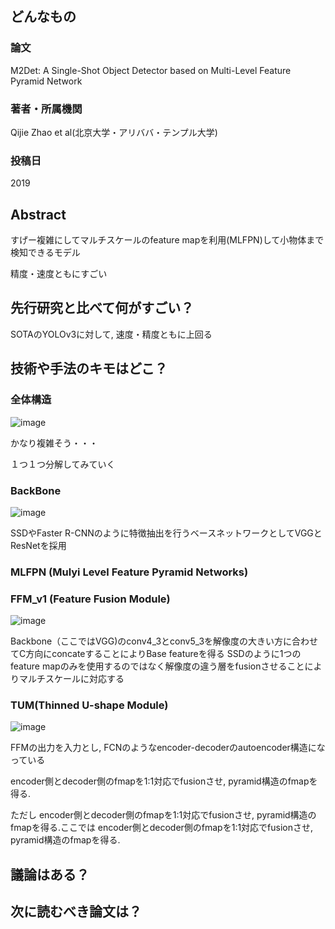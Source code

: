 ## どんなもの

### 論文

M2Det: A Single-Shot Object Detector based on Multi-Level Feature Pyramid Network

### 著者・所属機関


Qijie Zhao et al(北京大学・アリババ・テンプル大学)
### 投稿日
2019

## Abstract
すげー複雑にしてマルチスケールのfeature mapを利用(MLFPN)して小物体まで検知できるモデル

精度・速度ともにすごい


## 先行研究と比べて何がすごい？
SOTAのYOLOv3に対して, 速度・精度ともに上回る

## 技術や手法のキモはどこ？

### 全体構造

![image](https://user-images.githubusercontent.com/57211829/81301048-7da91480-90b3-11ea-90c9-9fb9b34f97e9.png)

かなり複雑そう・・・

１つ１つ分解してみていく

### BackBone

![image](https://user-images.githubusercontent.com/57211829/81301174-a9c49580-90b3-11ea-8efd-66dbfb85da5d.png)

SSDやFaster R-CNNのように特徴抽出を行うベースネットワークとしてVGGとResNetを採用


### MLFPN (Mulyi Level Feature Pyramid Networks)

### FFM_v1 (Feature Fusion Module)

![image](https://user-images.githubusercontent.com/57211829/81301878-9960ea80-90b4-11ea-9417-ffbd8ae279f3.png)

Backbone（ここではVGG)のconv4_3とconv5_3を解像度の大きい方に合わせてC方向にconcateすることによりBase featureを得る
SSDのように1つのfeature mapのみを使用するのではなく解像度の違う層をfusionさせることによりマルチスケールに対応する


### TUM(Thinned U-shape Module)

![image](https://user-images.githubusercontent.com/57211829/81302156-f2308300-90b4-11ea-9f1f-825659796081.png)

FFMの出力を入力とし, FCNのようなencoder-decoderのautoencoder構造になっている

encoder側とdecoder側のfmapを1:1対応でfusionさせ, pyramid構造のfmapを得る.

ただし
encoder側とdecoder側のfmapを1:1対応でfusionさせ, pyramid構造のfmapを得る.ここでは
encoder側とdecoder側のfmapを1:1対応でfusionさせ, pyramid構造のfmapを得る.

## 議論はある？

## 次に読むべき論文は？
